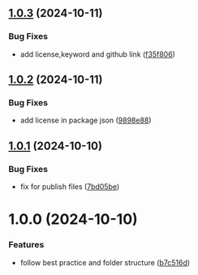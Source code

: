 ## [1.0.3](https://github.com/svipulc/custom-ts-table/compare/v1.0.2...v1.0.3) (2024-10-11)

### Bug Fixes

- add license,keyword and github link ([f35f806](https://github.com/svipulc/custom-ts-table/commit/f35f806c80bd4d655a028ede5f2d1acd30f9f11f))

## [1.0.2](https://github.com/svipulc/custom-ts-table/compare/v1.0.1...v1.0.2) (2024-10-11)

### Bug Fixes

- add license in package json ([9898e88](https://github.com/svipulc/custom-ts-table/commit/9898e88ea279e874dd568793c273889edbbaa692))

## [1.0.1](https://github.com/svipulc/custom-ts-table/compare/v1.0.0...v1.0.1) (2024-10-10)

### Bug Fixes

- fix for publish files ([7bd05be](https://github.com/svipulc/custom-ts-table/commit/7bd05be5c0479f22ca511f27713cea485cb6efeb))

# 1.0.0 (2024-10-10)

### Features

- follow best practice and folder structure ([b7c516d](https://github.com/svipulc/custom-ts-table/commit/b7c516d1fa9a2935ed10098dcef765ada9d887eb))
